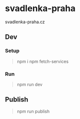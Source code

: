 # svadlenka-praha

svadlenka-praha.cz

## Dev

### Setup
> npm i
> npm fetch-services


### Run
> npm run dev

## Publish

> npm run publish
